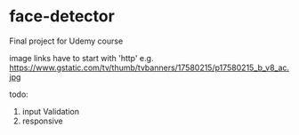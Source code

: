 # face-detector
Final project for Udemy course

image links have to start with 'http'
e.g.
https://www.gstatic.com/tv/thumb/tvbanners/17580215/p17580215_b_v8_ac.jpg

todo:
1) input Validation
2) responsive
